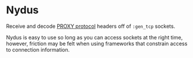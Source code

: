 # Nydus

Receive and decode [PROXY
protocol](https://github.com/haproxy/haproxy/blob/master/doc/proxy-protocol.txt) headers off of
`:gen_tcp` sockets.

Nydus is easy to use so long as you can access sockets at the right time, however, friction may be
felt when using frameworks that constrain access to connection information.
